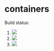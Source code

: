 # containers

Build status:

1. [![](https://github.com/sam9807/containers-project/workflows/tests-AVLtree.yml/badge.svg)](https://github.com/sam9807/containers-project/actions?query=workflow%3Atests-AVLtree.yml)
1. [![](https://github.com/sam9807/containers-project/actions/workflows/tests-binarytree.yml/badge.svg)](https://github.com/sam9807/containers-project/actions?query=workflow%3Atests-binarytree)
1. [![](https://github.com/sam9807/containers-project/workflows/tests-BST/badge.svg)](https://github.com/sam9807/containers-project/actions?query=workflow%3Atests-BST)
